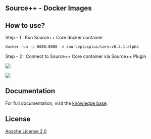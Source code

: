Source++ - Docker Images
---

## How to use?

Step - 1 : Run Source++ Core docker container

```bash
docker run -p 8080:8080 -d sourceplusplus/core:v0.3.1-alpha
```

Step - 2 : Connect to Source++ Core container via Source++ Plugin

![](https://raw.githubusercontent.com/sourceplusplus/Assistant/v0.3.1-alpha/docs/images/screenshots/2019-05-11%2010-24-01.png)

![](https://raw.githubusercontent.com/sourceplusplus/Assistant/v0.3.1-alpha/docs/images/screenshots/2019-06-14%2021-19-46.png)

## Documentation

For full documentation, visit the [knowledge base](https://sourceplusplus.com/knowledge).

## License

[Apache License 2.0](https://github.com/sourceplusplus/Assistant/blob/master/LICENSE)